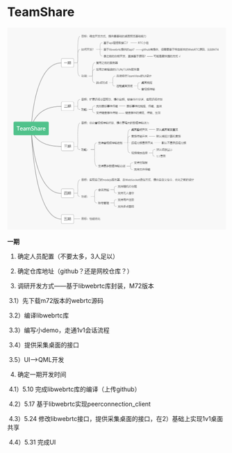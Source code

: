 # TeamShare

![](https://github.com/TeamShareIO/TeamShare/blob/master/TeamShare.jpg)

**一期**

1. 确定人员配置（不要太多，3人足以）

2. 确定仓库地址（github？还是网校仓库？）

3. 调研开发方式——基于libwebrtc库封装，M72版本

​       3.1）先下载m72版本的webrtc源码

​       3.2）编译libwebrtc库

​       3.3）编写小demo，走通1v1会话流程

​       3.4）提供采集桌面的接口

​       3.5）UI——>QML开发

4. 确定一期开发时间

​      4.1）5.10 完成libwebrtc库的编译（上传github） 

​      4.2）5.17 基于libwebrtc实现peerconnection_client

​      4.3）5.24 修改libwebrtc接口，提供采集桌面的接口，在2）基础上实现1v1桌面共享

​      4.4）5.31 完成UI
